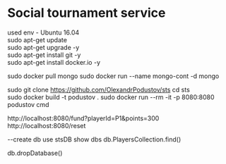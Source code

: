 # Social tournament service
used env - Ubuntu 16.04  
sudo apt-get update  
sudo apt-get upgrade -y  
sudo apt-get install git -y  
sudo apt-get install docker.io -y

sudo docker pull mongo
sudo docker run --name mongo-cont -d mongo

sudo git clone https://github.com/OlexandrPodustov/sts
cd sts  
sudo docker build -t podustov .
sudo docker run --rm -it -p 8080:8080 podustov cmd

http://localhost:8080/fund?playerId=P1&points=300 
http://localhost:8080/reset

--create db
use stsDB
show dbs
db.PlayersCollection.find()

db.dropDatabase()